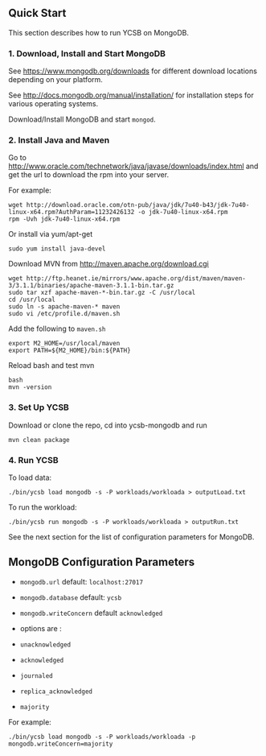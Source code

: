 ## Quick Start

This section describes how to run YCSB on MongoDB. 

### 1. Download, Install and Start MongoDB

See https://www.mongodb.org/downloads for different download locations depending on your platform.

See http://docs.mongodb.org/manual/installation/ for installation steps for various operating systems.

Download/Install MongoDB and start `mongod`.   

### 2. Install Java and Maven

Go to http://www.oracle.com/technetwork/java/javase/downloads/index.html and get the url to download the rpm into your server. 

For example:

    wget http://download.oracle.com/otn-pub/java/jdk/7u40-b43/jdk-7u40-linux-x64.rpm?AuthParam=11232426132 -o jdk-7u40-linux-x64.rpm
    rpm -Uvh jdk-7u40-linux-x64.rpm
    
Or install via yum/apt-get

    sudo yum install java-devel

Download MVN from http://maven.apache.org/download.cgi

    wget http://ftp.heanet.ie/mirrors/www.apache.org/dist/maven/maven-3/3.1.1/binaries/apache-maven-3.1.1-bin.tar.gz
    sudo tar xzf apache-maven-*-bin.tar.gz -C /usr/local
    cd /usr/local
    sudo ln -s apache-maven-* maven
    sudo vi /etc/profile.d/maven.sh

Add the following to `maven.sh`

    export M2_HOME=/usr/local/maven
    export PATH=${M2_HOME}/bin:${PATH}

Reload bash and test mvn

    bash
    mvn -version

### 3. Set Up YCSB

Download or clone the repo, cd into ycsb-mongodb and run

    mvn clean package

### 4. Run YCSB
    
To load data:

    ./bin/ycsb load mongodb -s -P workloads/workloada > outputLoad.txt

To run the workload:

    ./bin/ycsb run mongodb -s -P workloads/workloada > outputRun.txt

See the next section for the list of configuration parameters for MongoDB.

## MongoDB Configuration Parameters

- `mongodb.url` default: `localhost:27017`

- `mongodb.database` default: `ycsb`

- `mongodb.writeConcern` default `acknowledged`

 - options are :
  - `unacknowledged`
  - `acknowledged`
  - `journaled`
  - `replica_acknowledged`
  - `majority`

For example:

    ./bin/ycsb load mongodb -s -P workloads/workloada -p mongodb.writeConcern=majority

